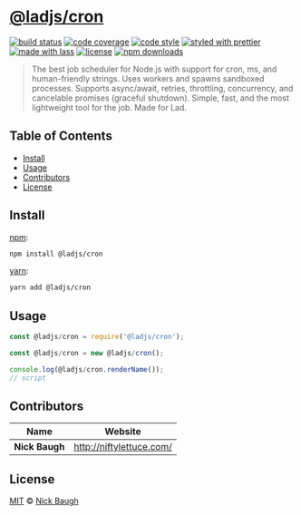 # [**@ladjs/cron**](https://github.com/ladjs/cron)

[![build status](https://img.shields.io/travis/com/ladjs/cron.svg)](https://travis-ci.com/ladjs/cron)
[![code coverage](https://img.shields.io/codecov/c/github/ladjs/cron.svg)](https://codecov.io/gh/ladjs/cron)
[![code style](https://img.shields.io/badge/code_style-XO-5ed9c7.svg)](https://github.com/sindresorhus/xo)
[![styled with prettier](https://img.shields.io/badge/styled_with-prettier-ff69b4.svg)](https://github.com/prettier/prettier)
[![made with lass](https://img.shields.io/badge/made_with-lass-95CC28.svg)](https://lass.js.org)
[![license](https://img.shields.io/github/license/ladjs/cron.svg)](LICENSE)
[![npm downloads](https://img.shields.io/npm/dt/@ladjs/cron.svg)](https://npm.im/@ladjs/cron)

> The best job scheduler for Node.js with support for cron, ms, and human-friendly strings.  Uses workers and spawns sandboxed processes.  Supports async/await, retries, throttling, concurrency, and cancelable promises (graceful shutdown).  Simple, fast, and the most lightweight tool for the job.  Made for Lad.


## Table of Contents

* [Install](#install)
* [Usage](#usage)
* [Contributors](#contributors)
* [License](#license)


## Install

[npm][]:

```sh
npm install @ladjs/cron
```

[yarn][]:

```sh
yarn add @ladjs/cron
```


## Usage

```js
const @ladjs/cron = require('@ladjs/cron');

const @ladjs/cron = new @ladjs/cron();

console.log(@ladjs/cron.renderName());
// script
```


## Contributors

| Name           | Website                    |
| -------------- | -------------------------- |
| **Nick Baugh** | <http://niftylettuce.com/> |


## License

[MIT](LICENSE) © [Nick Baugh](http://niftylettuce.com/)


## 

[npm]: https://www.npmjs.com/

[yarn]: https://yarnpkg.com/
